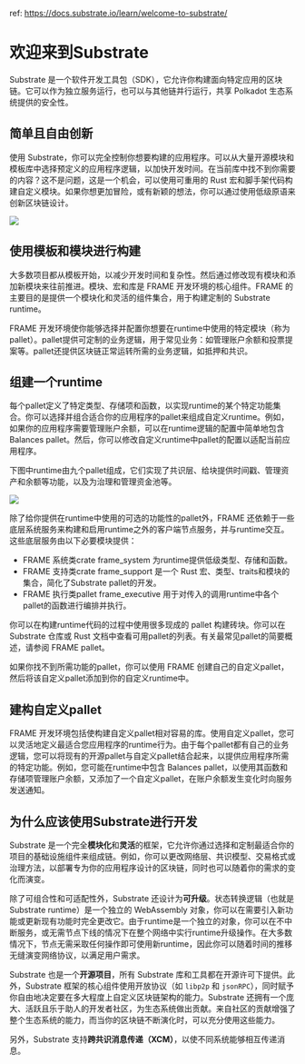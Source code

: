 ref: https://docs.substrate.io/learn/welcome-to-substrate/

# 欢迎来到Substrate

Substrate 是一个软件开发工具包（SDK），它允许你构建面向特定应用的区块链。它可以作为独立服务运行，也可以与其他链并行运行，共享 Polkadot 生态系统提供的安全性。

## 简单且自由创新

使用 Substrate，你可以完全控制你想要构建的应用程序。可以从大量开源模块和模板库中选择预定义的应用程序逻辑，以加快开发时间。在当前库中找不到你需要的内容？这不是问题，这是一个机会，可以使用可重用的 Rust 宏和脚手架代码构建自定义模块。如果你想更加冒险，或有新颖的想法，你可以通过使用低级原语来创新区块链设计。

![](https://docs.substrate.io/static/c9882d38950de8f51743890233f18ef6/70fb9/development-complexity.webp)

## 使用模板和模块进行构建

大多数项目都从模板开始，以减少开发时间和复杂性。然后通过修改现有模块和添加新模块来往前推进。模块、宏和库是 FRAME 开发环境的核心组件。FRAME 的主要目的是提供一个模块化和灵活的组件集合，用于构建定制的 Substrate runtime。

FRAME 开发环境使你能够选择并配置你想要在runtime中使用的特定模块（称为pallet）。pallet提供可定制的业务逻辑，用于常见业务：如管理账户余额和投票提案等。pallet还提供区块链正常运转所需的业务逻辑，如抵押和共识。

## 组建一个runtime

每个pallet定义了特定类型、存储项和函数，以实现runtime的某个特定功能集合。你可以选择并组合适合你的应用程序的pallet来组成自定义runtime。例如，如果你的应用程序需要管理账户余额，可以在runtime逻辑的配置中简单地包含 Balances pallet。然后，你可以修改自定义runtime中pallet的配置以适配当前应用程序。

下图中runtime由九个pallet组成，它们实现了共识层、给块提供时间戳、管理资产和余额等功能，以及为治理和管理资金池等。

![](https://docs.substrate.io/static/64b2fcb61748ae77f4dd4c9ce63872b1/62cd2/compose-runtime.webp)

除了给你提供在runtime中使用的可选的功能性的pallet外，FRAME 还依赖于一些底层系统服务来构建和启用runtime之外的客户端节点服务，并与runtime交互。这些底层服务由以下必要模块提供：

- FRAME 系统类crate frame_system 为runtime提供低级类型、存储和函数。 
- FRAME 支持类crate frame_support 是一个 Rust 宏、类型、traits和模块的集合，简化了Substrate pallet的开发。 
- FRAME 执行类pallet frame_executive 用于对传入的调用runtime中各个pallet的函数进行编排并执行。 

你可以在构建runtime代码的过程中使用很多现成的 pallet 构建砖块。你可以在 Substrate 仓库或 Rust 文档中查看可用pallet的列表。有关最常见pallet的简要概述，请参阅 FRAME pallet。

如果你找不到所需功能的pallet，你可以使用 FRAME 创建自己的自定义pallet，然后将该自定义pallet添加到你的自定义runtime中。

## 建构自定义pallet

FRAME 开发环境包括使构建自定义pallet相对容易的库。使用自定义pallet，您可以灵活地定义最适合您应用程序的runtime行为。由于每个pallet都有自己的业务逻辑，您可以将现有的开源pallet与自定义pallet结合起来，以提供应用程序所需的特定功能。例如，您可能在runtime中包含 Balances pallet，以使用其函数和存储项管理账户余额，又添加了一个自定义pallet，在账户余额发生变化时向服务发送通知。

## 为什么应该使用Substrate进行开发

Substrate 是一个完全**模块化**和**灵活**的框架，它允许你通过选择和定制最适合你的项目的基础设施组件来组成链。例如，你可以更改网络层、共识模型、交易格式或治理方法，以部署专为你的应用程序设计的区块链，同时也可以随着你的需求的变化而演变。

除了可组合性和可适配性外，Substrate 还设计为**可升级**。状态转换逻辑（也就是Substrate runtime）是一个独立的 WebAssembly 对象，你可以在需要引入新功能或更新现有功能时完全更改它。由于runtime是一个独立的对象，你可以在不中断服务，或无需节点下线的情况下在整个网络中实行runtime升级操作。在大多数情况下，节点无需采取任何操作即可使用新runtime，因此你可以随着时间的推移无缝演变网络协议，以满足用户需求。

Substrate 也是一个**开源项目**，所有 Substrate 库和工具都在开源许可下提供。此外，Substrate 框架的核心组件使用开放协议（如 `libp2p` 和 `jsonRPC`），同时赋予你自由地决定要在多大程度上自定义区块链架构的能力。Substrate 还拥有一个庞大、活跃且乐于助人的开发者社区，为生态系统做出贡献。来自社区的贡献增强了整个生态系统的能力，而当你的区块链不断演化时，可以充分使用这些能力。

另外，Substrate 支持**跨共识消息传递（XCM）**，以使不同系统能够相互传递消息。






